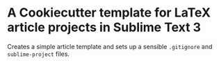 # A Cookiecutter template for LaTeX article projects in Sublime Text 3

Creates a simple article template and sets up a sensible `.gitignore` and
`sublime-project` files.